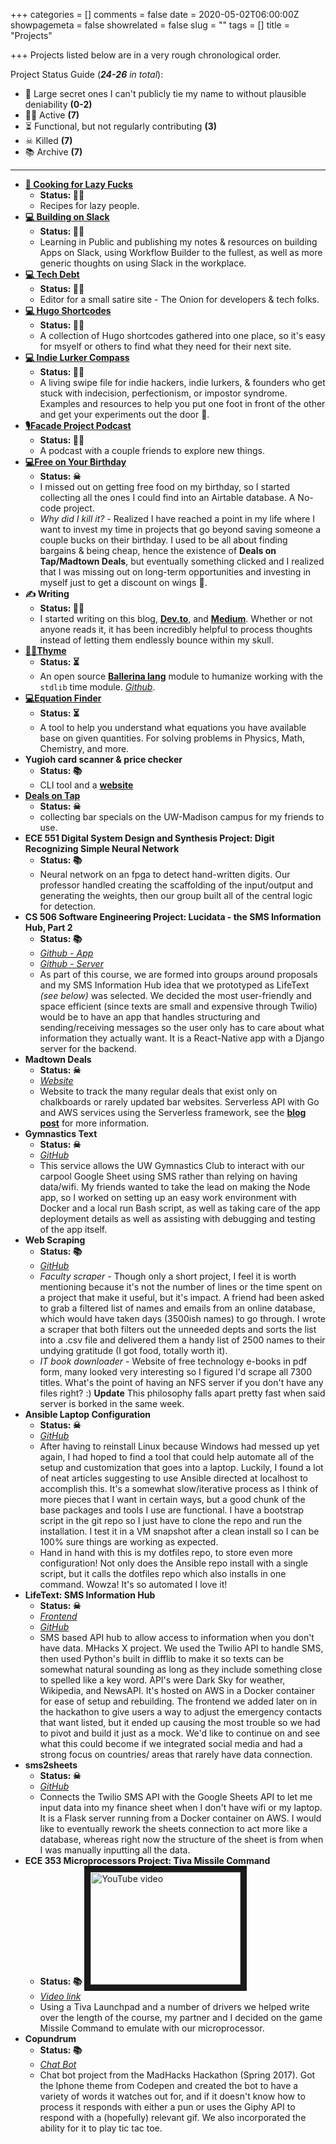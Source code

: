 +++
categories = []
comments = false
date = 2020-05-02T06:00:00Z
showpagemeta = false
showrelated = false
slug = ""
tags = []
title = "Projects"

+++
Projects listed below are in a very rough chronological order.

Project Status Guide (**_24-26_** _in total_):

* 🤫 Large secret ones I can't publicly tie my name to without plausible deniability **(0-2)**
* 🏃‍♂️ Active **(7)**
* ⏳ Functional, but not regularly contributing **(3)**
* ☠ Killed **(7)**
* 📚 Archive **(7)**

***

* [**🍳 Cooking for Lazy Fucks**](https://cookingforlazyfucks.com/)
  * **Status: 🏃‍♂️**
  * Recipes for lazy people.
* [**💻 Building on Slack**](https://buildingonslack.com)
  * **Status: 🏃‍♂️**
  * Learning in Public and publishing my notes & resources on building Apps on Slack, using Workflow Builder to the fullest, as well as more generic thoughts on using Slack in the workplace.
* [**💻 Tech Debt**](https://justtechdebt.com/)
  * **Status: 🏃‍♂️**
  * Editor for a small satire site - The Onion for developers & tech folks.
* [**💻 Hugo Shortcodes**](https://hugoshortcodes.netlify.app/)
  * **Status: 🏃‍♂️**
  * A collection of Hugo shortcodes gathered into one place, so it's easy for msyelf or others to find what they need for their next site.
* [**💻 Indie Lurker Compass**](https://indielurker.com/)
  * **Status: 🏃‍♂️**
  * A living swipe file for indie hackers, indie lurkers, & founders who get stuck with indecision, perfectionism, or impostor syndrome. Examples and resources to help you put one foot in front of the other and get your experiments out the door 🚪.
* [**🎙Facade Project Podcast**](https://facadeproject.com/)
  * **Status: 🏃‍♂️**
  * A podcast with a couple friends to explore new things.
* [**💻Free on Your Birthday**](https://freeonyourbirthday.co)
  * **Status: ☠**
  * I missed out on getting free food on my birthday, so I started collecting all the ones I could find into an Airtable database. A No-code project.
  * _Why did I kill it?_ - Realized I have reached a point in my life where I want to invest my time in projects that go beyond saving someone a couple bucks on their birthday. I used to be all about finding bargains & being cheap, hence the existence of **Deals on Tap/Madtown Deals**, but eventually something clicked and I realized that I was missing out on long-term opportunities and investing in myself just to get a discount on wings 🍗.
* **✍ Writing**
  * **Status: 🏃‍♂️**
  * I started writing on this blog, [**Dev.to**](https://dev.to/idontremember), and [**Medium**](https://maybekq.medium.com/). Whether or not anyone reads it, it has been incredibly helpful to process thoughts instead of letting them endlessly bounce within my skull.
* [**👩‍💻Thyme**](https://i-dont-remember.github.io/thyme/)
  * **Status: ⏳**
  * An open source [**Ballerina lang**](https://ballerina.io/ "Ballerina Lang site") module to humanize working with the `stdlib` time module. [_Github_](https://github.com/I-Dont-Remember/thyme).
* [**💻Equation Finder**](https://equation-finder.netlify.app/)
  * **Status: ⏳**
  * A tool to help you understand what equations you have available base on given quantities. For solving problems in Physics, Math, Chemistry, and more.
* **Yugioh card scanner & price checker**
  * **Status: 📚**
  * CLI tool and a [**website**](https://yugiohprices.netlify.app/ "Yu-Gi-Oh Card Prices")
* [**Deals on Tap**](https://dealsontap.netlify.app/ "Deals on Tap: bar specials at UW-Madison")
  * **Status: ☠**
  * collecting bar specials on the UW-Madison campus for my friends to use.
* **ECE 551 Digital System Design and Synthesis Project: Digit Recognizing Simple Neural Network**
  * **Status: 📚**
  * Neural network on an fpga to detect hand-written digits.  Our professor handled creating the scaffolding of the input/output
    and generating the weights, then our group built all of the central logic for detection.
* **CS 506 Software Engineering Project: Lucidata - the SMS Information Hub, Part 2**
  * **Status: 📚**
  * [_Github - App_](https://github.com/frizzkitten/lucidataReact)
  * [_Github - Server_](https://github.com/I-Dont-Remember/506-Project)
  * As part of this course, we are formed into groups around proposals and my SMS Information Hub idea that we prototyped as LifeText _(see below)_ was selected. We decided the most user-friendly and space efficient (since texts are small and expensive through Twilio) would be to have an app that handles structuring and sending/receiving messages so the user only has to care about what information they actually want.  It is a React-Native app with a Django server for the backend.
* **Madtown Deals**
  * **Status: ☠**
  * [_Website_](https://madtowndeals.com)
  * Website to track the many regular deals that exist only on chalkboards or rarely updated bar websites.  Serverless API with Go and AWS services using the Serverless framework, see the [**blog post**](https://i-dont-remember.github.io/2018-02-16-deals/) for more information.
* **Gymnastics Text**
  * **Status: ☠**
  * [_GitHub_](https://github.com/frizzkitten/gymnastics-text)
  * This service allows the UW Gymnastics Club to interact with our carpool Google Sheet using SMS rather than relying on having data/wifi.  My friends wanted to take the lead on making the Node app, so I worked on setting up an easy work environment with Docker and a local run Bash script, as well as taking care of the app deployment details as well as assisting with debugging and testing of the app itself.
* **Web Scraping**
  * **Status: 📚**
  * [_GitHub_](https://github.com/I-Dont-Remember/web-scraping)
  * _Faculty scraper_ - Though only a short project, I feel it is worth mentioning because it's not the number of lines or the time spent on a project that make it useful, but it's impact. A friend had been asked to grab a filtered list of names and emails from an online database, which would have taken days (3500ish names) to go through.  I wrote a scraper that both filters out the unneeded depts and sorts the list into a .csv file and delivered them a handy list of 2500 names to their undying gratitude (I got food, totally worth it).
  * _IT book downloader_ - Website of free technology e-books in pdf form, many looked very interesting so I figured I'd scrape all 7300 titles.  What's the point of having an NFS server if you don't have any files right? :) **Update** This philosophy falls apart pretty fast when said server is borked in the same week.
* **Ansible Laptop Configuration**
  * **Status: ☠**
  * [_GitHub_](https://github.com/I-Dont-Remember/AnsibleLaptop)
  * After having to reinstall Linux because Windows had messed up yet again, I had hoped to find a tool that could help automate all of the setup and customization that goes into a laptop.  Luckily, I found a lot of neat articles suggesting to use Ansible directed at localhost to accomplish this.  It's a somewhat slow/iterative process as I think of more pieces that I want in certain ways, but a good chunk of the base packages and tools I use are functional. I have a bootstrap script in the git repo so I just have to clone the repo and run the installation.  I test it in a VM snapshot after a clean install so I can be 100% sure things are working as expected.
  * Hand in hand with this is my dotfiles repo, to store even more configuration!  Not only does the Ansible repo install with a single script, but it calls the dotfiles repo which also installs in one command.  Wowza!  It's so automated I love it!
* **LifeText: SMS Information Hub**
  * **Status: ☠**
  * [_Frontend_](https://www.lifetext.us)
  * [_GitHub_](https://github.com/I-Dont-Remember/MHacks2017)
  * SMS based API hub to allow access to information when you don't have data.  MHacks X project.  We used the Twilio API to handle SMS, then used Python's built in difflib to make it so texts can be somewhat natural sounding as long as they include something close to spelled like a key word.  API's were Dark Sky for weather, Wikipedia, and NewsAPI.  It's hosted on AWS in a Docker container for ease of setup and rebuilding.  The frontend we added later on in the hackathon to give users a way to adjust the emergency contacts that want listed, but it ended up causing the most trouble so we had to pivot and build it just as a mock.  We'd like to continue on and see what this could become if we integrated social media and had a strong focus on countries/ areas that rarely have data connection.
* **sms2sheets**
  * **Status: ☠**
  * [_GitHub_](https://github.com/I-Dont-Remember/sms2sheets)
  * Connects the Twilio SMS API with the Google Sheets API to let me input data into my finance sheet when I don't have wifi or my laptop. It is a Flask server running from a Docker container on AWS.  I would like to eventually rework the sheets connection to act more like a database, whereas right now the structure of the sheet is from when I was manually inputting all the data.
* **ECE 353 Microprocessors Project: Tiva Missile Command**
  * **Status: 📚**
    <a href='http://www.youtube.com/watch?feature=player_embedded&v=cX48qmks5qg' target='_blank'><img class='center' src='http://img.youtube.com/vi/cX48qmks5qg/0.jpg' alt='YouTube video' width='240' height='180' border='10'/></a>
  * [_Video link_](https://www.youtube.com/watch?v=cX48qmks5qg)
  * Using a Tiva Launchpad and a number of drivers we helped write over the length of the course, my partner and I decided on the game Missile Command to emulate with our microprocessor.
* **Copundrum**
  * **Status: 📚**
  * [_Chat Bot_](https://i-dont-remember.github.io/copundrum/)
  * Chat bot project from the MadHacks Hackathon (Spring 2017).  Got the Iphone theme from Codepen and created the bot to have a variety of words it watches out for, and if it doesn't know how to process it responds with either a pun or uses the Giphy API to respond with a (hopefully) relevant gif.  We also incorporated the ability for it to play tic tac toe.